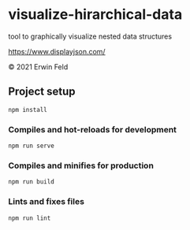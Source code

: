 # visualize-hirarchical-data

tool to graphically visualize nested data structures 


https://www.displayjson.com/


© 2021 Erwin Feld

## Project setup
```
npm install
```

### Compiles and hot-reloads for development
```
npm run serve
```

### Compiles and minifies for production
```
npm run build
```

### Lints and fixes files
```
npm run lint
```


